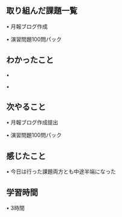 ## 取り組んだ課題一覧
• 月報ブログ作成

• 演習問題100問パック


## わかったこと
• 


• 


## 次やること
• 月報ブログ作成提出  


• 演習問題100問パック


## 感じたこと
• 今日は行った課題両方とも中途半端になった

## 学習時間
• 3時間